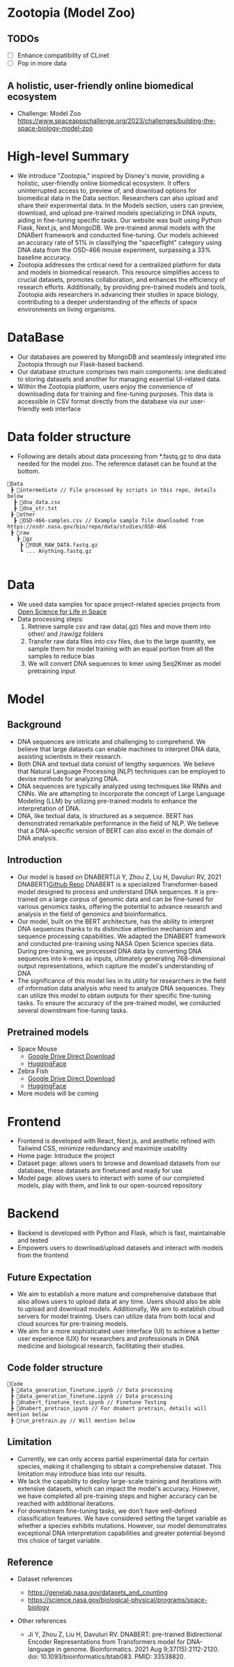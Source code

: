 # Zootopia (Model Zoo)
## TODOs
- [ ] Enhance compatibility of CLinet
- [ ] Pop in more data

## A holistic, user-friendly online biomedical ecosystem

  - Challenge: Model Zoo
    https://www.spaceappschallenge.org/2023/challenges/building-the-space-biology-model-zoo
    

# High-level Summary
- We introduce "Zootopia," inspired by Disney's movie, providing a holistic, user-friendly online biomedical ecosystem. It offers uninterrupted access to, preview of, and download options for biomedical data in the Data section. Researchers can also upload and share their experimental data. In the Models section, users can preview, download, and upload pre-trained models specializing in DNA inputs, aiding in fine-tuning specific tasks. Our website was built using Python Flask, Next.js, and MongoDB. We pre-trained animal models with the DNABert framework and conducted fine-tuning. Our models achieved an accuracy rate of 51% in classifying the "spaceflight" category using DNA data from the OSD-466 mouse experiment, surpassing a 33% baseline accuracy.
- Zootopia addresses the critical need for a centralized platform for data and models in biomedical research. This resource simplifies access to crucial datasets, promotes collaboration, and enhances the efficiency of research efforts. Additionally, by providing pre-trained models and tools, Zootopia aids researchers in advancing their studies in space biology, contributing to a deeper understanding of the effects of space environments on living organisms.

# DataBase
- Our databases are powered by MongoDB and seamlessly integrated into Zootopia through our Flask-based backend.
- Our database structure comprises two main components: one dedicated to storing datasets and another for managing essential UI-related data.
- Within the Zootopia platform, users enjoy the convenience of downloading data for training and fine-tuning purposes. This data is accessible in CSV format directly from the database via our user-friendly web interface

# Data folder structure
- Following are details about data processing from *.fastq.gz to dna data needed for the model zoo. The reference dataset can be found at the bottom.
```
📂Data
 ┣ 📂intermediate // File processed by scripts in this repo, details below
  ┣ 📜dna_data.csv
  ┣ 📜dna_str.txt
 ┣ 📂other
  ┣ 📜OSD-466-samples.csv // Example sample file downloaded from https://osdr.nasa.gov/bio/repo/data/studies/OSD-466
 ┣ 📂raw
   ┣ 📂gz
    ┣ 📜YOUR_RAW_DATA.fastq.gz 
    ┗ ... Anything.fastq.gz
    
```

# Data

- We used data samples for space project-related species projects from [Open Science for Life in Space](https://osdr.nasa.gov/bio/index.html) 
- Data processing steps:
  1. Retrieve sample csv and raw data(.gz) files and move them into other/ and /raw/gz folders
  2. Transfer raw data files into csv files, due to the large quantity, we sample them for model
     training with an equal portion from all the samples to reduce bias
  3. We will convert DNA sequences to kmer using Seq2Kmer as model pretraining input



# Model
## Background
- DNA sequences are intricate and challenging to comprehend. We believe that large datasets can enable machines to interpret DNA data, assisting scientists in their research.
- Both DNA and textual data consist of lengthy sequences. We believe that Natural Language Processing (NLP) techniques can be employed to devise methods for analyzing DNA.
- DNA sequences are typically analyzed using techniques like RNNs and CNNs. We are attempting to incorporate the concept of Large Language Modeling (LLM) by utilizing pre-trained models to enhance the interpretation of DNA.
- DNA, like textual data, is structured as a sequence. BERT has demonstrated remarkable performance in the field of NLP. We believe that a DNA-specific version of BERT can also excel in the domain of DNA analysis.

## Introduction
  - Our model is based on DNABERT(Ji Y, Zhou Z, Liu H, Davuluri RV, 2021 DNABERT)[Github Repo](https://github.com/jerryji1993/DNABERT) DNABERT is a specialized Transformer-based model designed to process and understand DNA sequences. It is pre-trained on a large corpus of genomic data and can be fine-tuned for various genomics tasks, offering the potential to advance research and analysis in the field of genomics and bioinformatics.
  - Our model, built on the BERT architecture, has the ability to interpret DNA sequences thanks to its distinctive attention mechanism and sequence processing capabilities. We adapted the DNABERT framework and conducted pre-training using NASA Open Science species data. During pre-training, we processed DNA data by converting DNA sequences into k-mers as inputs, ultimately generating 768-dimensional output representations, which capture the model's understanding of DNA
- The significance of this model lies in its utility for researchers in the field of information data analysis who need to analyze DNA sequences. They can utilize this model to obtain outputs for their specific fine-tuning tasks.
  To ensure the accuracy of the pre-trained model, we conducted several downstream fine-tuning tasks.

## Pretrained models
  + Space Mouse
    + [Google Drive Direct Download](https://drive.google.com/file/d/1whPLN43rjUPgN1GDoUAqkWY8IbISKB6Y/view?usp=sharing)
    + [HuggingFace](https://huggingface.co/CheesyChank/SpaceMouse_DNABert)
  + Zebra Fish
    + [Google Drive Direct Download](https://drive.google.com/file/d/1xngF0lLYHUaEE2FQ1crdTHAXO-c--Cry/view?usp=sharing)
    + [HuggingFace](https://huggingface.co/CheesyChank/ZebraFish_DNABert)
  + More models will be coming

# Frontend
- Frontend is developed with React, Next.js, and aesthetic refined with Tailwind CSS, minimize redundancy and maximize usability
- Home page: Introduce the project
- Dataset page: allows users to browse and download datasets from our database, these datasets are finetuned and ready for use
- Model page: allows users to interact with some of our completed models, play with them, and link to our open-sourced repository

# Backend
- Backend is developed with Python and Flask, which is fast, maintainable and tested
- Empowers users to download/upload datasets and interact with models from the frontend

## Future Expectation
- We aim to establish a more mature and comprehensive database that also allows users to upload data at any time. Users should also be able to upload and download models. Additionally, We aim to establish cloud servers for model training. Users can utilize data from both local and cloud sources for pre-training models.
- We aim for a more sophisticated user interface (UI) to achieve a better user experience (UX) for researchers and professionals in DNA medicine and biological research, facilitating their studies.


## Code folder structure
```
📂Code
 ┣ 📜data_generation_finetune.ipynb // Data processing
 ┣ 📜data_generation_finetune.ipynb // Data processing
 ┣ 📜dnabert_finetune_test.ipynb // Finetune Testing
 ┣ 📜dnabert_pretrain_ipynb // For dnabert pretrain, details will mention below
 ┣ 📜run_pretrain.py // Will mention below
```

## Limitation
- Currently, we can only access partial experimental data for certain species, making it challenging to obtain a comprehensive dataset. This limitation may introduce bias into our results.
- We lack the capability to deploy large-scale training and iterations with extensive datasets, which can impact the model's accuracy. However, we have completed all pre-training steps and higher accuracy can be reached with additional iterations.
- For downstream fine-tuning tasks, we don't have well-defined classification features. We have considered setting the target variable as whether a species exhibits mutations. However, our model demonstrates exceptional DNA interpretation capabilities and greater potential beyond this choice of target variable.

## Reference
- Dataset references
  - https://genelab.nasa.gov/datasets_and_counting
  - https://science.nasa.gov/biological-physical/programs/space-biology

- Other references
  - Ji Y, Zhou Z, Liu H, Davuluri RV. DNABERT: pre-trained Bidirectional Encoder Representations from Transformers model for DNA-language in genome. Bioinformatics. 2021 Aug 9;37(15):2112-2120. doi: 10.1093/bioinformatics/btab083. PMID: 33538820.
